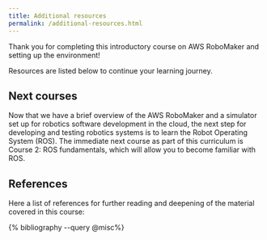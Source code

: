 ```yaml
---
title: Additional resources
permalink: /additional-resources.html
---
```


Thank you for completing this introductory course on AWS RoboMaker and setting up the environment!

Resources are listed below to continue your learning journey.

## Next courses
Now that we have a brief overview of the AWS RoboMaker and a simulator set up for robotics software development in the cloud, the next step for developing and testing robotics systems is to learn the Robot Operating System (ROS). The immediate next course as part of this curriculum is Course 2: ROS fundamentals, which will allow you to become familiar with ROS.

## References
Here a list of references for further reading and deepening of the material covered in this course:

{% bibliography --query @misc%}
